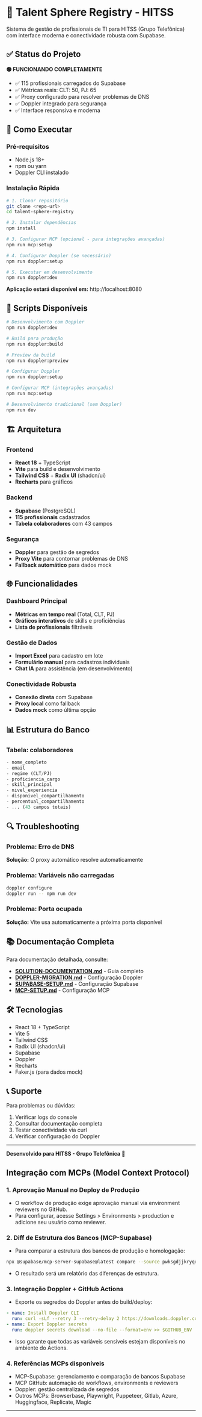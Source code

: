 # 🎯 Talent Sphere Registry - HITSS

Sistema de gestão de profissionais de TI para HITSS (Grupo Telefônica) com interface moderna e conectividade robusta com Supabase.

## ✅ Status do Projeto

**🟢 FUNCIONANDO COMPLETAMENTE**
- ✅ 115 profissionais carregados do Supabase
- ✅ Métricas reais: CLT: 50, PJ: 65  
- ✅ Proxy configurado para resolver problemas de DNS
- ✅ Doppler integrado para segurança
- ✅ Interface responsiva e moderna

## 🚀 Como Executar

### Pré-requisitos
- Node.js 18+
- npm ou yarn
- Doppler CLI instalado

### Instalação Rápida

```bash
# 1. Clonar repositório
git clone <repo-url>
cd talent-sphere-registry

# 2. Instalar dependências
npm install

# 3. Configurar MCP (opcional - para integrações avançadas)
npm run mcp:setup

# 4. Configurar Doppler (se necessário)
npm run doppler:setup

# 5. Executar em desenvolvimento
npm run doppler:dev
```

**Aplicação estará disponível em:** http://localhost:8080

## 🔧 Scripts Disponíveis

```bash
# Desenvolvimento com Doppler
npm run doppler:dev

# Build para produção
npm run doppler:build

# Preview da build
npm run doppler:preview

# Configurar Doppler
npm run doppler:setup

# Configurar MCP (integrações avançadas)
npm run mcp:setup

# Desenvolvimento tradicional (sem Doppler)
npm run dev
```

## 🏗️ Arquitetura

### Frontend
- **React 18** + TypeScript
- **Vite** para build e desenvolvimento
- **Tailwind CSS** + **Radix UI** (shadcn/ui)
- **Recharts** para gráficos

### Backend
- **Supabase** (PostgreSQL)
- **115 profissionais** cadastrados
- **Tabela colaboradores** com 43 campos

### Segurança
- **Doppler** para gestão de segredos
- **Proxy Vite** para contornar problemas de DNS
- **Fallback automático** para dados mock

## 🌐 Funcionalidades

### Dashboard Principal
- **Métricas em tempo real** (Total, CLT, PJ)
- **Gráficos interativos** de skills e proficiências
- **Lista de profissionais** filtráveis

### Gestão de Dados
- **Import Excel** para cadastro em lote
- **Formulário manual** para cadastros individuais
- **Chat IA** para assistência (em desenvolvimento)

### Conectividade Robusta
- **Conexão direta** com Supabase
- **Proxy local** como fallback
- **Dados mock** como última opção

## 📊 Estrutura do Banco

### Tabela: colaboradores
```sql
- nome_completo
- email  
- regime (CLT/PJ)
- proficiencia_cargo
- skill_principal
- nivel_experiencia
- disponivel_compartilhamento
- percentual_compartilhamento
- ... (43 campos totais)
```

## 🔍 Troubleshooting

### Problema: Erro de DNS
**Solução:** O proxy automático resolve automaticamente

### Problema: Variáveis não carregadas
```bash
doppler configure
doppler run -- npm run dev
```

### Problema: Porta ocupada
**Solução:** Vite usa automaticamente a próxima porta disponível

## 📚 Documentação Completa

Para documentação detalhada, consulte:
- **[SOLUTION-DOCUMENTATION.md](./SOLUTION-DOCUMENTATION.md)** - Guia completo
- **[DOPPLER-MIGRATION.md](./DOPPLER-MIGRATION.md)** - Configuração Doppler
- **[SUPABASE-SETUP.md](./SUPABASE-SETUP.md)** - Configuração Supabase
- **[MCP-SETUP.md](./MCP-SETUP.md)** - Configuração MCP

## 🛠️ Tecnologias

- React 18 + TypeScript
- Vite 5
- Tailwind CSS
- Radix UI (shadcn/ui)
- Supabase
- Doppler
- Recharts
- Faker.js (para dados mock)

## 📞 Suporte

Para problemas ou dúvidas:
1. Verificar logs do console
2. Consultar documentação completa
3. Testar conectividade via curl
4. Verificar configuração do Doppler

---

**Desenvolvido para HITSS - Grupo Telefônica** 🚀

## Integração com MCPs (Model Context Protocol)

### 1. Aprovação Manual no Deploy de Produção
- O workflow de produção exige aprovação manual via environment reviewers no GitHub.
- Para configurar, acesse Settings > Environments > production e adicione seu usuário como reviewer.

### 2. Diff de Estrutura dos Bancos (MCP-Supabase)
- Para comparar a estrutura dos bancos de produção e homologação:
```bash
npx @supabase/mcp-server-supabase@latest compare --source pwksgdjjkryqryqrvyja --target zbiivgtdamejiwcabmcv
```
- O resultado será um relatório das diferenças de estrutura.

### 3. Integração Doppler + GitHub Actions
- Exporte os segredos do Doppler antes do build/deploy:
```yaml
- name: Install Doppler CLI
  run: curl -sLf --retry 3 --retry-delay 2 https://downloads.doppler.com/cli/install.sh | sh
- name: Export Doppler secrets
  run: doppler secrets download --no-file --format=env >> $GITHUB_ENV
```
- Isso garante que todas as variáveis sensíveis estejam disponíveis no ambiente do Actions.

### 4. Referências MCPs disponíveis
- MCP-Supabase: gerenciamento e comparação de bancos Supabase
- MCP GitHub: automação de workflows, environments e reviewers
- Doppler: gestão centralizada de segredos
- Outros MCPs: Browserbase, Playwright, Puppeteer, Gitlab, Azure, Huggingface, Replicate, Magic

---
